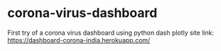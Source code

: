 # corona-virus-dashboard
First try of a corona virus dashboard using python dash plotly
site link: https://dashboard-corona-india.herokuapp.com/
